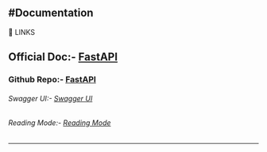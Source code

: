 <!-- ------------------------------- FASTAPI ------------------------------- -->
#Documentation
---

:link: LINKS
## Official Doc:- [FastAPI](https://fastapi.tiangolo.com/ "fastAPI/Doc")

### Github Repo:- [FastAPI](https://github.com/tiangolo/fastapi "fastAPI")

###### Swagger UI:- [Swagger UI](http://localhost:8000/docs "http://localhost:8000/docs")

###### Reading Mode:- [Reading Mode](http://localhost:8000/redoc "http://localhost:8000/redoc")
---

